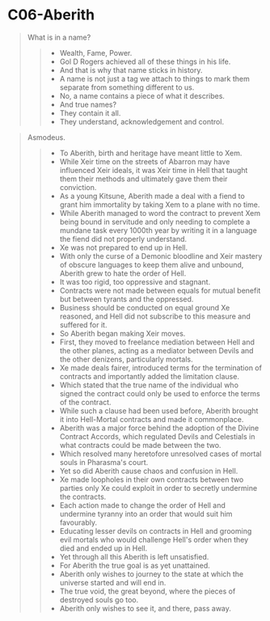# C06-Aberith

> What is in a name? 
>> - Wealth, Fame, Power.
>> - Gol D Rogers achieved all of these things in his life. 
>> - And that is why that name sticks in history. 
>> - A name is not just a tag we attach to things to mark them separate from something different to us. 
>> - No, a name contains a piece of what it describes. 
>> - And true names? 
>> - They contain it all. 
>> - They understand, acknowledgement and control.

> Asmodeus.
>> - To Aberith, birth and heritage have meant little to Xem. 
>> - While Xeir time on the streets of Abarron may have influenced Xeir ideals, it was Xeir time in Hell that taught them their methods and ultimately gave them their conviction. 
>> - As a young Kitsune, Aberith made a deal with a fiend to grant him immortality by taking Xem to a plane with no time. 
>> - While Aberith managed to word the contract to prevent Xem being bound in servitude and only needing to complete a mundane task every 1000th year by writing it in a language the fiend did not properly understand. 
>> - Xe was not prepared to end up in Hell. 
>> - With only the curse of a Demonic bloodline and Xeir mastery of obscure languages to keep them alive and unbound, Aberith grew to hate the order of Hell. 
>> - It was too rigid, too oppressive and stagnant. 
>> - Contracts were not made between equals for mutual benefit but between tyrants and the oppressed. 
>> - Business should be conducted on equal ground Xe reasoned, and Hell did not subscribe to this measure and suffered for it. 
>> - So Aberith began making Xeir moves. 
>> - First, they moved to freelance mediation between Hell and the other planes, acting as a mediator between Devils and the other denizens, particularly mortals. 
>> - Xe made deals fairer, introduced terms for the termination of contracts and importantly added the limitation clause. 
>> - Which stated that the true name of the individual who signed the contract could only be used to enforce the terms of the contract.
>> - While such a clause had been used before, Aberith brought it into Hell-Mortal contracts and made it commonplace. 
>> - Aberith was a major force behind the adoption of the Divine Contract Accords, which regulated Devils and Celestials in what contracts could be made between the two.
>> - Which resolved many heretofore unresolved cases of mortal souls in Pharasma's court. 
>> - Yet so did Aberith cause chaos and confusion in Hell. 
>> - Xe made loopholes in their own contracts between two parties only Xe could exploit in order to secretly undermine the contracts. 
>> - Each action made to change the order of Hell and undermine tyranny into an order that would suit him favourably. 
>> - Educating lesser devils on contracts in Hell and grooming evil mortals who would challenge Hell's order when they died and ended up in Hell. 
>> - Yet through all this Aberith is left unsatisfied. 
>> - For Aberith the true goal is as yet unattained. 
>> - Aberith only wishes to journey to the state at which the universe started and will end in. 
>> - The true void, the great beyond, where the pieces of destroyed souls go too. 
>> - Aberith only wishes to see it, and there, pass away.
